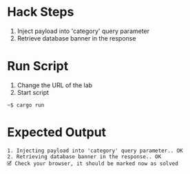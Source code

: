 # Hack Steps

1. Inject payload into 'category' query parameter
2. Retrieve database banner in the response

# Run Script

1. Change the URL of the lab
2. Start script

```
~$ cargo run
```

# Expected Output

```
1. Injecting payload into 'category' query parameter.. OK
2. Retrieving database banner in the response.. OK
🗹 Check your browser, it should be marked now as solved
```
